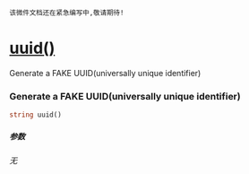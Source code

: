     该微件文档还在紧急编写中,敬请期待!
[uuid()](http://twinh.github.com/widget/api/uuid)
=================================================

Generate a FAKE UUID(universally unique identifier)

### Generate a FAKE UUID(universally unique identifier)
```php
string uuid()
```

##### 参数
*无*


